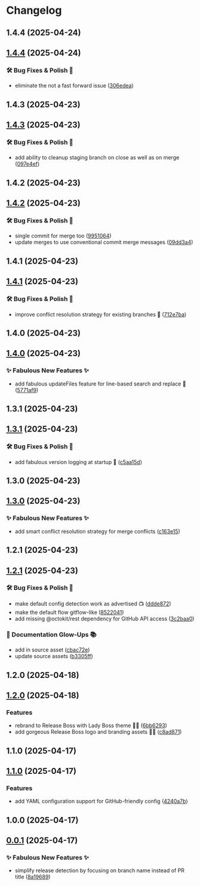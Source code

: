 # Changelog

## 1.4.4 (2025-04-24)

## [1.4.4](https://github.com/atikayda/release-boss/compare/v1.4.3...v1.4.4) (2025-04-24)

### 🛠️ Bug Fixes & Polish 💅

* eliminate the not a fast forward issue ([306edea](https://github.com/atikayda/release-boss/commit/306edeabc8872963c24a55253ae780d13222348e))



## 1.4.3 (2025-04-23)

## [1.4.3](https://github.com/atikayda/release-boss/compare/v1.4.2...v1.4.3) (2025-04-23)

### 🛠️ Bug Fixes & Polish 💅

* add ability to cleanup staging branch on close as well as on merge ([097e4ef](https://github.com/atikayda/release-boss/commit/097e4ef581e0ec33dd8b8851cac6f19c5529ebbe))



## 1.4.2 (2025-04-23)

## [1.4.2](https://github.com/atikayda/release-boss/compare/v1.4.1...v1.4.2) (2025-04-23)

### 🛠️ Bug Fixes & Polish 💅

* single commit for merge too ([9951064](https://github.com/atikayda/release-boss/commit/9951064a88429394a94b1453d61866910dab9fc6))
* update merges to use conventional commit merge messages ([09dd3a4](https://github.com/atikayda/release-boss/commit/09dd3a4a5c208468e95226a203d754d976297805))



## 1.4.1 (2025-04-23)

## [1.4.1](https://github.com/atikayda/release-boss/compare/v1.4.0...v1.4.1) (2025-04-23)

### 🛠️ Bug Fixes & Polish 💅

* improve conflict resolution strategy for existing branches 💅 ([712e7ba](https://github.com/atikayda/release-boss/commit/712e7ba3be8e9e57f0cf17fe496f5d40e096064c))



## 1.4.0 (2025-04-23)

## [1.4.0](https://github.com/atikayda/release-boss/compare/v1.3.1...v1.4.0) (2025-04-23)

### ✨ Fabulous New Features ✨

* add fabulous updateFiles feature for line-based search and replace 💅 ([5771af9](https://github.com/atikayda/release-boss/commit/5771af90539e11afe05c67a1f61855e459af3d92))



## 1.3.1 (2025-04-23)

## [1.3.1](https://github.com/atikayda/release-boss/compare/v1.3.0...v1.3.1) (2025-04-23)

### 🛠️ Bug Fixes & Polish 💅

* add fabulous version logging at startup 💅 ([c5aa15d](https://github.com/atikayda/release-boss/commit/c5aa15defce08fb0eb956474705a6c244dfb029f))



## 1.3.0 (2025-04-23)

## [1.3.0](https://github.com/atikayda/release-boss/compare/v1.2.1...v1.3.0) (2025-04-23)

### ✨ Fabulous New Features ✨

* add smart conflict resolution strategy for merge conflicts ([c163e15](https://github.com/atikayda/release-boss/commit/c163e154c729520e455fee978761bfbb47d62c73))



## 1.2.1 (2025-04-23)

## [1.2.1](https://github.com/atikayda/release-boss/compare/v1.2.0...v1.2.1) (2025-04-23)

### 🛠️ Bug Fixes & Polish 💅

* make default config detection work as advertised 📺 ([ddde872](https://github.com/atikayda/release-boss/commit/ddde872a5a6fcb84c4093d2bc3a73fc771088a2a))
* make the default flow gitflow-like ([8522041](https://github.com/atikayda/release-boss/commit/85220415cf2d8c14337ef330cba39a86567c89a3))
* add missing @octokit/rest dependency for GitHub API access ([3c2baa0](https://github.com/atikayda/release-boss/commit/3c2baa0263849c22f3bf6bdb6e3a2b5e10cf03f7))

### 📝 Documentation Glow-Ups 📚

* add in source asset ([cbac72e](https://github.com/atikayda/release-boss/commit/cbac72e00f4f6049d2890ee71a024a46cb6ec4f4))
* update source assets ([b3305ff](https://github.com/atikayda/release-boss/commit/b3305ffbe765d7263cf03b43af1772de78f8041b))



## 1.2.0 (2025-04-18)

## [1.2.0](https://github.com/atikayda/release-boss/compare/v1.1.0...v1.2.0) (2025-04-18)

### Features

* rebrand to Release Boss with Lady Boss theme 👑💅 ([6bb6293](https://github.com/atikayda/release-boss/commit/6bb6293e24a2445b8ba87cd6a429b916e3fc92a5))
* add gorgeous Release Boss logo and branding assets 💅👑 ([c8ad871](https://github.com/atikayda/release-boss/commit/c8ad871a7e258f23b85407fb251f94cb6220c67a))



## 1.1.0 (2025-04-17)

## [1.1.0](https://github.com/atikayda/release-manager/compare/v1.0.0...v1.1.0) (2025-04-17)

### Features

* add YAML configuration support for GitHub-friendly config ([4240a7b](https://github.com/atikayda/release-manager/commit/4240a7b4be4cc09e8643335c7d809658a295db7b))



## 1.0.0 (2025-04-17)

## [0.0.1](https://github.com/atikayda/release-manager/compare/v0.0.0...v0.0.1) (2025-04-17)

### ✨ Fabulous New Features ✨

* simplify release detection by focusing on branch name instead of PR title ([8a19689](https://github.com/atikayda/release-manager/commit/8a19689c738553c7363b914e31956e869dbf7bb5))

